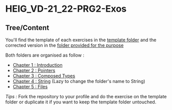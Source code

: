 # HEIG_VD-21_22-PRG2-Exos

## Tree/Content
You'll find the template of each exercises in the [template folder](template)
and the corrected version in the [folder provided for the purpose](corr)

Both folders are organised as follow :
- [Chapter 1 : Introduction](Chap1-Intro)
- [Chapter 2 : Pointers](Chap2-Pointers)
- [Chapter 3 : Composed Types](Chap3-CompTypes)
- [Chapter 4 : String](Chap4-CharString) (Lazy to change the folder's
	  name to String)
- [Chapter 5 : Files](Chap5-Files)

_Tips :_ Fork the repository to your profile and do the exercise on the template
folder or duplicate it if you want to keep the template folder untouched.


